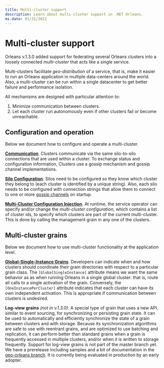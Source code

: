 ```yaml
---
title: Multi-cluster support
description: Learn about multi-cluster support in .NET Orleans.
ms.date: 01/31/2022
---
```


# Multi-cluster support

Orleans v.1.3.0 added support for federating several Orleans clusters into a loosely connected *multi-cluster* that acts like a single service.

Multi-clusters facilitate *geo-distribution* of a service, that is, make it easier to run an Orleans application in multiple data-centers around the world. Also, a multi-cluster can be run within a single datacenter to get better failure and performance isolation.

All mechanisms are designed with particular attention to:

1. Minimize communication between clusters.
1. Let each cluster run autonomously even if other clusters fail or become unreachable.

## Configuration and operation

Below we document how to configure and operate a multi-cluster.

[**Communication**](gossip-channels.md). Clusters communicate via the same silo-to-silo connections that are used within a cluster. To exchange status and configuration information, Clusters use a gossip mechanism and gossip channel implementations.

[**Silo Configuration**](silo-configuration.md). Silos need to be configured so they know which cluster they belong to (each cluster is identified by a unique string). Also, each silo needs to be configured with connection strings that allow them to connect to one or more [gossip channels](gossip-channels.md) on startup.

[**Multi-Cluster Configuration Injection**](multi-cluster-configuration.md). At runtime, the service operator can specify and/or change the *multi-cluster configuration*, which contains a list of cluster ids, to specify which clusters are part of the current multi-cluster. This is done by calling the management grain in any one of the clusters.

## Multi-cluster grains

Below we document how to use multi-cluster functionality at the application level.

[**Global-Single-Instance Grains**](global-single-instance.md). Developers can indicate when and how clusters should coordinate their grain directories with respect to a particular grain class. The `[GlobalSingleInstance]` attribute means we want the same behavior as as when running Orleans in a single global cluster: that is, route all calls to a single activation of the grain. Conversely, the `[OneInstancePerCluster]` attribute indicates that each cluster can have its own independent activation. This is appropriate if communication between clusters is undesired.

**Log-view grains**  *(not in v.1.3.0)*. A special type of grain that uses a new API, similar to event sourcing, for synchronizing or persisting grain state. It can be used to automatically and efficiently synchronize the state of  a grain between clusters and with storage. Because its synchronization algorithms are safe to use with reentrant grains, and are optimized to use batching and replication, it can perform better than standard grains when a grain is frequently accessed in multiple clusters, and/or when it is written to storage frequently. Support for log-view grains is not part of the master branch yet. We have a prerelease including samples and a bit of documentation in the [geo-orleans branch](https://github.com/sebastianburckhardt/orleans/tree/geo-samples). It is currently being evaluated in production by an early adopter.
